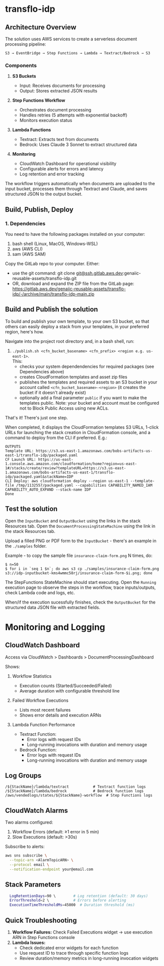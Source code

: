 # transflo-idp

## Architecture Overview

The solution uses AWS services to create a serverless document processing pipeline:

```
S3 → EventBridge → Step Functions → Lambda → Textract/Bedrock → S3
```

### Components

1. **S3 Buckets**
   - Input: Receives documents for processing
   - Output: Stores extracted JSON results

2. **Step Functions Workflow**
   - Orchestrates document processing
   - Handles retries (5 attempts with exponential backoff)
   - Monitors execution status

3. **Lambda Functions**
   - Textract: Extracts text from documents
   - Bedrock: Uses Claude 3 Sonnet to extract structured data

4. **Monitoring**
   - CloudWatch Dashboard for operational visibility
   - Configurable alerts for errors and latency
   - Log retention and error tracking

The workflow triggers automatically when documents are uploaded to the input bucket, processes them through Textract and Claude, and saves structured JSON to the output bucket.

## Build, Publish, Deploy

### 1. Dependencies

You need to have the following packages installed on your computer:

1. bash shell (Linux, MacOS, Windows-WSL)
2. aws (AWS CLI)
3. sam (AWS SAM)

Copy the GitLab repo to your computer. Either:
- use the git command: git clone git@ssh.gitlab.aws.dev:genaiic-reusable-assets/transflo-idp.git
- OR, download and expand the ZIP file from the GitLab page: https://gitlab.aws.dev/genaiic-reusable-assets/transflo-idp/-/archive/main/transflo-idp-main.zip

## Build and Publish the solution

To build and publish your own template, to your own S3 bucket, so that others can easily deploy a stack from your templates, in your preferred region, here's how.

Navigate into the project root directory and, in a bash shell, run:

1. `./publish.sh <cfn_bucket_basename> <cfn_prefix> <region e.g. us-east-1>`.  
  This:
    - checks your system dependendencies for required packages (see Dependencies above)
    - creates CloudFormation templates and asset zip files
    - publishes the templates and required assets to an S3 bucket in your account called `<cfn_bucket_basename>-<region>` (it creates the bucket if it doesn't already exist)
    - optionally add a final parameter `public` if you want to make the templates public. Note: your bucket and account must be configured not to Block Public Access using new ACLs.

That's it! There's just one step.
  
When completed, it displays the CloudFormation templates S3 URLs, 1-click URLs for launching the stack creation in CloudFormation console, and a command to deploy from the CLI if preferred. E.g.:
```
OUTPUTS
Template URL: https://s3.us-east-1.amazonaws.com/bobs-artifacts-us-east-1/transflo-idp/packaged.yaml
CF Launch URL: https://us-east-1.console.aws.amazon.com/cloudformation/home?region=us-east-1#/stacks/create/review?templateURL=https://s3.us-east-1.amazonaws.com/bobs-artifacts-us-east-1/transflo-idp/packaged.yaml&stackName=IDP
CLI Deploy: aws cloudformation deploy --region us-east-1 --template-file /tmp/1132557/packaged.yaml --capabilities CAPABILITY_NAMED_IAM CAPABILITY_AUTO_EXPAND --stack-name IDP
Done
```

## Test the solution

Open the `InputBucket` and `OutputBucket` using the links in the stack Resources tab.
Open the `DocumentProcessingStateMachine` using the link in the stack Resources tab.

Upload a filled PNG or PDF form to the `InputBucket` - there's an example in the `./samples` folder.

Example - to copy the sample file `insurance-claim-form.png` N times, do:
```
$ n=50
$ for i in `seq 1 $n`; do aws s3 cp ./samples/insurance-claim-form.png s3://idp-inputbucket-kms4wmmc58rj/insurance-claim-form-$i.png; done
```

The StepFunctions StateMachine should start executing. Open the `Running` execution page to observe the steps in the workflow, trace inputs/outputs, check Lambda code and logs, etc.

When/if the execution sucessfully finishes, check the `OutputBucket` for the structured data JSON file with extracted fields.


# Monitoring and Logging

## CloudWatch Dashboard

Access via CloudWatch > Dashboards > DocumentProcessingDashboard

Shows:
1. Workflow Statistics
   - Execution counts (Started/Succeeded/Failed)
   - Average duration with configurable threshold line

2. Failed Workflow Executions
   - Lists most recent failures
   - Shows error details and execution ARNs

3. Lambda Function Performance
   - Textract Function:
     * Error logs with request IDs
     * Long-running invocations with duration and memory usage
   - Bedrock Function:
     * Error logs with request IDs
     * Long-running invocations with duration and memory usage

## Log Groups

```
/${StackName}/lambda/textract           # Textract function logs
/${StackName}/lambda/bedrock            # Bedrock function logs
/aws/vendedlogs/states/${StackName}-workflow  # Step Functions logs
```

## CloudWatch Alarms

Two alarms configured:
1. Workflow Errors (default: ≥1 error in 5 min)
2. Slow Executions (default: >30s)

Subscribe to alerts:
```bash
aws sns subscribe \
  --topic-arn <AlarmTopicARN> \
  --protocol email \
  --notification-endpoint your@email.com
```

## Stack Parameters

```bash
  LogRetentionDays=90 \        # Log retention (default: 30 days)
  ErrorThreshold=2 \           # Errors before alerting
  ExecutionTimeThresholdMs=45000  # Duration threshold (ms)
```

## Quick Troubleshooting

1. **Workflow Failures:** Check Failed Executions widget → use execution ARN in Step Functions console
2. **Lambda Issues:** 
   - Check dedicated error widgets for each function
   - Use request ID to trace through specific function logs
   - Review duration/memory metrics in long-running invocation widgets